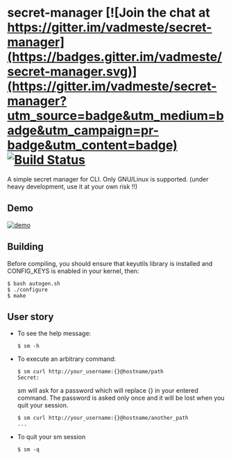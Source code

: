 # secret-manager [![Join the chat at https://gitter.im/vadmeste/secret-manager](https://badges.gitter.im/vadmeste/secret-manager.svg)](https://gitter.im/vadmeste/secret-manager?utm_source=badge&utm_medium=badge&utm_campaign=pr-badge&utm_content=badge) [![Build Status](https://travis-ci.org/vadmeste/secret-manager.svg?branch=master)](https://travis-ci.org/vadmeste/secret-manager)
A simple secret manager for CLI. Only GNU/Linux is supported.
(under heavy development, use it at your own risk !!)

## Demo
[![demo](https://asciinema.org/a/bqul7chesnzjr10e39gkxte6e.png)](https://asciinema.org/a/bqul7chesnzjr10e39gkxte6e?autoplay=1)

## Building

Before compiling, you should ensure that keyutils library is installed and CONFIG_KEYS is enabled in your kernel, then:

```
$ bash autogen.sh
$ ./configure
$ make
```

## User story

* To see the help message:
  ```
  $ sm -h
  ```

* To execute an arbitrary command:
  ```
  $ sm curl http://your_username:{}@hostname/path
  Secret:
  ```
  sm will ask for a password which will replace {} in your entered command. The password is asked only once and it will be lost when you quit your session.
  ```
  $ sm curl http://your_username:{}@hostname/another_path
  ...
	```

* To quit your sm session
  ```
  $ sm -q
  ```
